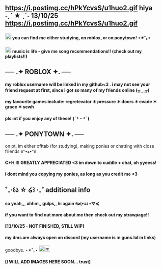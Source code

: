 ## https://i.postimg.cc/hPkYcvsS/u1huo2.gif hiya ˗ˏˋ ★ ˎˊ˗ 13/10/25 https://i.postimg.cc/hPkYcvsS/u1huo2.gif

#### <img width="20" height="20" alt="image" src="https://github.com/user-attachments/assets/19e33109-d77d-43a0-aaf1-826e2bf2206b" /> you can find me either studying, on roblox, or on ponytown! ⋆✴︎˚｡⋆
#### <img width="20" height="20" alt="image" src="https://github.com/user-attachments/assets/1c3eb2b4-b25c-42b3-9dd2-ce14a9ac6b13" /> music is life - give me song recommendations!! (check out my playlists!!)

## ── .✦ ROBLOX ✦. ──
#### my roblox username will be linked in my github<3 . i may not see your friend request at first, since i got so many of my friends online (╥﹏╥)
#### my favourite games include: regretevator ✶ pressure ✶ doors ✶ evade ✶ grace ✶ sewh
#### pls int if you enjoy any of these! (˶˃ ᵕ ˂˶)

## ── .✦ PONYTOWN ✦. ──
on pt, im either offtab (for studying), making ponies or chatting with close friends ฅ^•ﻌ•^ฅ
#### C+H IS GREATLY APPRECIATED <3 im down to cuddle + chat, oh yyeess!
#### i dont mind you copying my ponies, as long as you credit me <3

## ˚₊‧꒰ა ☆ ໒꒱ ‧₊˚ additional info
#### so yeah,,, uhhm,, gulps,, hi again ฅ≽(•⩊ •マ≼
#### if you want to find out more about me then check out my strawpage!!
#### [13/10/25 - NOT FINISHED, STILL WIP]
#### my dms are always open on discord (my username is in guns.lol in links)

goodbye. ⋆✴︎˚｡⋆ <img width="36" height="20" alt="image" src="https://github.com/user-attachments/assets/73f91f39-92c6-418d-837d-0c6f48a86558" />


#### [I WILL ADD IMAGES HERE SOON... trust]
<!--
**alexstikks/alexstikks** is a ✨ _special_ ✨ repository because its `README.md` (this file) appears on your GitHub profile.

Here are some ideas to get you started:

- 🔭 I’m currently working on ...
- 🌱 I’m currently learning ...
- 👯 I’m looking to collaborate on ...
- 🤔 I’m looking for help with ...
- 💬 Ask me about ...
- 📫 How to reach me: ...
- 😄 Pronouns: ...
- ⚡ Fun fact: ...
-->
